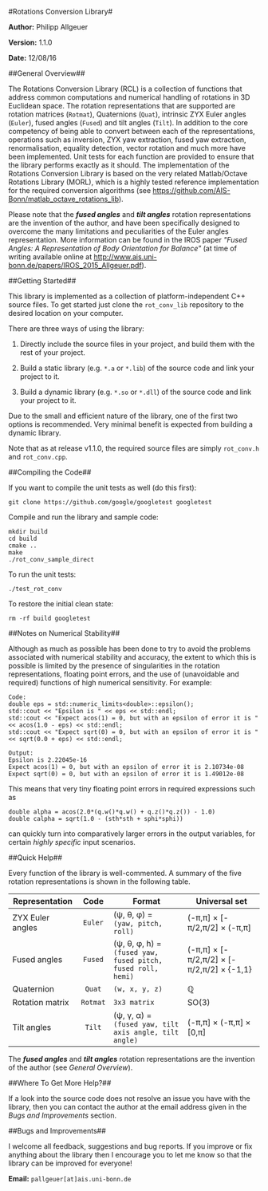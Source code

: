 #Rotations Conversion Library#

**Author:** Philipp Allgeuer

**Version:** 1.1.0

**Date:** 12/08/16

##General Overview##

The Rotations Conversion Library (RCL) is a collection of functions that address common computations and numerical handling of rotations in 3D Euclidean space. The rotation representations that are supported are rotation matrices (`Rotmat`), Quaternions (`Quat`), intrinsic ZYX Euler angles (`Euler`), fused angles (`Fused`) and tilt angles (`Tilt`). In addition to the core competency of being able to convert between each of the representations, operations such as inversion, ZYX yaw extraction, fused yaw extraction, renormalisation, equality detection, vector rotation and much more have been implemented. Unit tests for each function are provided to ensure that the library performs exactly as it should. The implementation of the Rotations Conversion Library is based on the very related Matlab/Octave Rotations Library (MORL), which is a highly tested reference implementation for the required conversion algorithms (see https://github.com/AIS-Bonn/matlab_octave_rotations_lib).

Please note that the ***fused angles*** and ***tilt angles*** rotation representations are the invention of the author, and have been specifically designed to overcome the many limitations and peculiarities of the Euler angles representation. More information can be found in the IROS paper *"Fused Angles: A Representation of Body Orientation for Balance"* (at time of writing available online at http://www.ais.uni-bonn.de/papers/IROS_2015_Allgeuer.pdf).

##Getting Started##

This library is implemented as a collection of platform-independent C++ source files. To get started just clone the `rot_conv_lib` repository to the desired location on your computer.

There are three ways of using the library:

1. Directly include the source files in your project, and build them with the rest of your project.

2. Build a static library (e.g. `*.a` or `*.lib`) of the source code and link your project to it.

3. Build a dynamic library (e.g. `*.so` or `*.dll`) of the source code and link your project to it.

Due to the small and efficient nature of the library, one of the first two options is recommended. Very minimal benefit is expected from building a dynamic library.

Note that as at release v1.1.0, the required source files are simply `rot_conv.h` and `rot_conv.cpp`.

##Compiling the Code##

If you want to compile the unit tests as well (do this first):

~~~
git clone https://github.com/google/googletest googletest
~~~

Compile and run the library and sample code:

~~~
mkdir build
cd build
cmake ..
make
./rot_conv_sample_direct
~~~

To run the unit tests:

~~~
./test_rot_conv
~~~

To restore the initial clean state:

~~~
rm -rf build googletest
~~~

##Notes on Numerical Stability##

Although as much as possible has been done to try to avoid the problems associated with numerical stability and accuracy, the extent to which this is possible is limited by the presence of singularities in the rotation representations, floating point errors, and the use of (unavoidable and required) functions of high numerical sensitivity. For example:

~~~
Code:
double eps = std::numeric_limits<double>::epsilon();
std::cout << "Epsilon is " << eps << std::endl;
std::cout << "Expect acos(1) = 0, but with an epsilon of error it is " << acos(1.0 - eps) << std::endl;
std::cout << "Expect sqrt(0) = 0, but with an epsilon of error it is " << sqrt(0.0 + eps) << std::endl;

Output:
Epsilon is 2.22045e-16
Expect acos(1) = 0, but with an epsilon of error it is 2.10734e-08
Expect sqrt(0) = 0, but with an epsilon of error it is 1.49012e-08
~~~

This means that very tiny floating point errors in required expressions such as

~~~
double alpha = acos(2.0*(q.w()*q.w() + q.z()*q.z()) - 1.0)
double calpha = sqrt(1.0 - (sth*sth + sphi*sphi))
~~~

can quickly turn into comparatively larger errors in the output variables, for certain *highly specific* input scenarios.

##Quick Help##

Every function of the library is well-commented. A summary of the five rotation representations is shown in the following table.

**Representation** | **Code** | **Format** | **Universal set**
--- |:---:| --- | ---
ZYX Euler angles | `Euler` |  (&psi;, &theta;, &phi;) =<br>`(yaw, pitch, roll)` | (-&pi;,&pi;] &times; \[-&pi;/2,&pi;/2\] &times; (-&pi;,&pi;]
Fused angles | `Fused` | (&psi;, &theta;, &phi;, h) =<br>`(fused yaw, fused pitch, fused roll, hemi)` | (-&pi;,&pi;] &times; \[-&pi;/2,&pi;/2\] &times; \[-&pi;/2,&pi;/2\] &times; {-1,1}
Quaternion | `Quat` | `(w, x, y, z)` | &#x211a;
Rotation matrix | `Rotmat` | `3x3 matrix` | SO(3)
Tilt angles | `Tilt` | (&psi;, &gamma;, &alpha;) =<br>`(fused yaw, tilt axis angle, tilt angle)` | (-&pi;,&pi;] &times; (-&pi;,&pi;] &times; \[0,&pi;\]

The ***fused angles*** and ***tilt angles*** rotation representations are the invention of the author (see *General Overview*).

##Where To Get More Help?##

If a look into the source code does not resolve an issue you have with the library, then you can contact the author at the email address given in the *Bugs and Improvements* section.

##Bugs and Improvements##

I welcome all feedback, suggestions and bug reports. If you improve or fix anything about the library then I encourage you to let me know so that the library can be improved for everyone!

**Email:** `pallgeuer[at]ais.uni-bonn.de`
